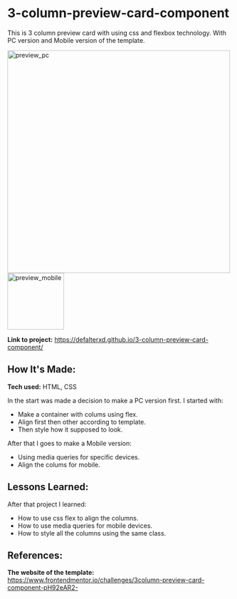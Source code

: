 # 3-column-preview-card-component

This is 3 column preview card with using css and flexbox technology. With PC version and Mobile version of the template.

<img src = "https://github.com/user-attachments/assets/d94d22ab-552e-47df-8e32-825598e56fd0" alt = "preview_pc" width = "500px">  

<img src = "https://github.com/user-attachments/assets/486724d8-0261-46bf-b6fa-e1cb86accf44" alt = "preview_mobile" width = "127px">

**Link to project:** https://defalterxd.github.io/3-column-preview-card-component/

## How It's Made:

**Tech used:** HTML, CSS

In the start was made a decision to make a PC version first. I started with:

<ul>
  <li>Make a container with colums using flex.</li>
  <li>Align first then other according to template.</li>
  <li>Then style how it supposed to look.</li>
</ul>

After that I goes to make a Mobile version:

<ul>
  <li>Using media queries for specific devices.</li>
  <li>Align the colums for mobile.</li>
</ul>


## Lessons Learned:

After that project I learned:

<ul>
  <li>How to use css flex to align the columns.</li>
  <li>How to use media queries for mobile devices.</li>
  <li>How to style all the columns using the same class.</li>
</ul>

## References:

**The website of the template:** https://www.frontendmentor.io/challenges/3column-preview-card-component-pH92eAR2-
